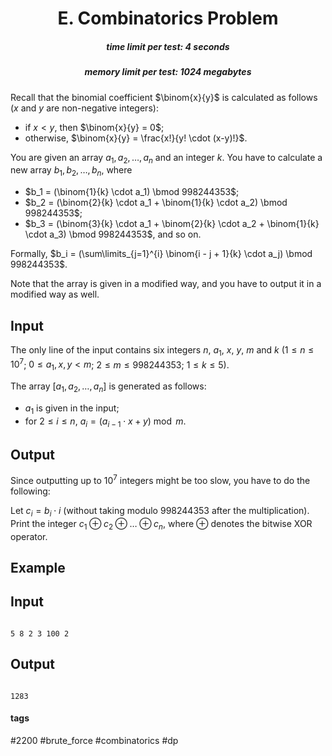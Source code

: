<h1 style='text-align: center;'> E. Combinatorics Problem</h1>

<h5 style='text-align: center;'>time limit per test: 4 seconds</h5>
<h5 style='text-align: center;'>memory limit per test: 1024 megabytes</h5>

Recall that the binomial coefficient $\binom{x}{y}$ is calculated as follows ($x$ and $y$ are non-negative integers):

* if $x < y$, then $\binom{x}{y} = 0$;
* otherwise, $\binom{x}{y} = \frac{x!}{y! \cdot (x-y)!}$.

You are given an array $a_1, a_2, \dots, a_n$ and an integer $k$. You have to calculate a new array $b_1, b_2, \dots, b_n$, where

* $b_1 = (\binom{1}{k} \cdot a_1) \bmod 998244353$;
* $b_2 = (\binom{2}{k} \cdot a_1 + \binom{1}{k} \cdot a_2) \bmod 998244353$;
* $b_3 = (\binom{3}{k} \cdot a_1 + \binom{2}{k} \cdot a_2 + \binom{1}{k} \cdot a_3) \bmod 998244353$, and so on.

Formally, $b_i = (\sum\limits_{j=1}^{i} \binom{i - j + 1}{k} \cdot a_j) \bmod 998244353$.

Note that the array is given in a modified way, and you have to output it in a modified way as well.

## Input

The only line of the input contains six integers $n$, $a_1$, $x$, $y$, $m$ and $k$ ($1 \le n \le 10^7$; $0 \le a_1, x, y < m$; $2 \le m \le 998244353$; $1 \le k \le 5$).

The array $[a_1, a_2, \dots, a_n]$ is generated as follows:

* $a_1$ is given in the input;
* for $2 \le i \le n$, $a_i = (a_{i-1} \cdot x + y) \bmod m$.
## Output

Since outputting up to $10^7$ integers might be too slow, you have to do the following:

Let $c_i = b_i \cdot i$ (without taking modulo $998244353$ after the multiplication). Print the integer $c_1 \oplus c_2 \oplus \dots \oplus c_n$, where $\oplus$ denotes the bitwise XOR operator.

## Example

## Input


```

5 8 2 3 100 2

```
## Output


```

1283

```


#### tags 

#2200 #brute_force #combinatorics #dp 